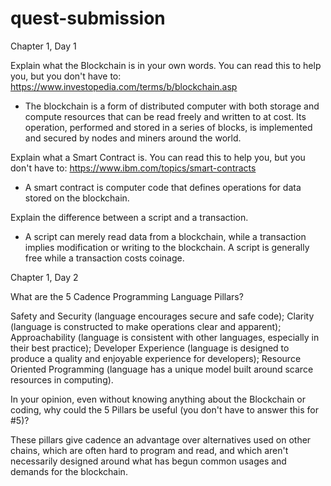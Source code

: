 # quest-submission

Chapter 1, Day 1

Explain what the Blockchain is in your own words. You can read this to help you, but you don't have to: https://www.investopedia.com/terms/b/blockchain.asp

* The blockchain is a form of distributed computer with both storage and compute resources that can be read freely and written to at cost. Its operation, performed and stored in a series of blocks, is implemented and secured by nodes and miners around the world.

Explain what a Smart Contract is. You can read this to help you, but you don't have to: https://www.ibm.com/topics/smart-contracts

* A smart contract is computer code that defines operations for data stored on the blockchain.

Explain the difference between a script and a transaction.

* A script can merely read data from a blockchain, while a transaction implies modification or writing to the blockchain. A script is generally free while a transaction costs coinage.

Chapter 1, Day 2

What are the 5 Cadence Programming Language Pillars?

Safety and Security (language encourages secure and safe code); Clarity (language is constructed to make operations clear and apparent); Approachability (language is consistent with other languages, especially in their best practice); Developer Experience (language is designed to produce a quality and enjoyable experience for developers); Resource Oriented Programming (language has a unique model built around scarce resources in computing).

In your opinion, even without knowing anything about the Blockchain or coding, why could the 5 Pillars be useful (you don't have to answer this for #5)?

These pillars give cadence an advantage over alternatives used on other chains, which are often hard to program and read, and which aren't necessarily designed around what has begun common usages and demands for the blockchain.
